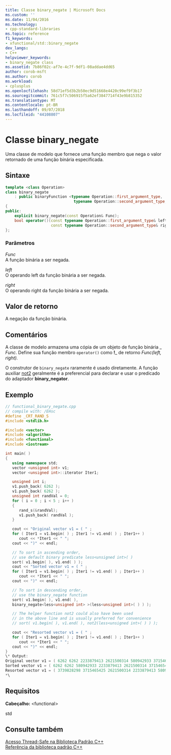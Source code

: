 ```yaml
---
title: Classe binary_negate | Microsoft Docs
ms.custom: ''
ms.date: 11/04/2016
ms.technology:
- cpp-standard-libraries
ms.topic: reference
f1_keywords:
- xfunctional/std::binary_negate
dev_langs:
- C++
helpviewer_keywords:
- binary_negate class
ms.assetid: 7b86f02c-af7e-4c7f-9df1-08addae4dd65
author: corob-msft
ms.author: corob
ms.workload:
- cplusplus
ms.openlocfilehash: 58d71ef5d3b2b50ec9d51668e4420c99ef9f3b17
ms.sourcegitcommit: 761c5f7c506915f5a62ef3847714f43e9b815352
ms.translationtype: MT
ms.contentlocale: pt-BR
ms.lasthandoff: 09/07/2018
ms.locfileid: "44108807"
---
```

# <a name="binarynegate-class"></a>Classe binary_negate

Uma classe de modelo que fornece uma função membro que nega o valor retornado de uma função binária especificada.

## <a name="syntax"></a>Sintaxe

```cpp
template <class Operation>
class binary_negate
    : public binaryFunction <typename Operation::first_argument_type,
                              typename Operation::second_argument_type, bool>
{
public:
    explicit binary_negate(const Operation& Func);
    bool operator()(const typename Operation::first_argument_type& left,
                    const typename Operation::second_argument_type& right) const;
};
```

### <a name="parameters"></a>Parâmetros

*Func*<br/>
A função binária a ser negada.

*left*<br/>
O operando left da função binária a ser negada.

*right*<br/>
O operando right da função binária a ser negada.

## <a name="return-value"></a>Valor de retorno

A negação da função binária.

## <a name="remarks"></a>Comentários

A classe de modelo armazena uma cópia de um objeto de função binária _ *Func*. Define sua função membro `operator()` como **!**\_ de retorno *Func(left, right).*

O construtor de `binary_negate` raramente é usado diretamente. A função auxiliar [not2](../standard-library/functional-functions.md#not2) geralmente é a preferencial para declarar e usar o predicado do adaptador **binary_negator**.

## <a name="example"></a>Exemplo

```cpp
// functional_binary_negate.cpp
// compile with: /EHsc
#define _CRT_RAND_S
#include <stdlib.h>

#include <vector>
#include <algorithm>
#include <functional>
#include <iostream>

int main( )
{
   using namespace std;
   vector <unsigned int> v1;
   vector <unsigned int>::iterator Iter1;

   unsigned int i;
   v1.push_back( 6262 );
   v1.push_back( 6262 );
   unsigned int randVal = 0;
   for ( i = 0 ; i < 5 ; i++ )
   {
      rand_s(&randVal);
      v1.push_back( randVal );
   }

   cout << "Original vector v1 = ( " ;
   for ( Iter1 = v1.begin( ) ; Iter1 != v1.end( ) ; Iter1++ )
      cout << *Iter1 << " ";
   cout << ")" << endl;

   // To sort in ascending order,
   // use default binary predicate less<unsigned int>( )
   sort( v1.begin( ), v1.end( ) );
   cout << "Sorted vector v1 = ( " ;
   for ( Iter1 = v1.begin( ) ; Iter1 != v1.end( ) ; Iter1++ )
      cout << *Iter1 << " ";
   cout << ")" << endl;

   // To sort in descending order,
   // use the binary_negate function
   sort( v1.begin( ), v1.end( ),
   binary_negate<less<unsigned int> >(less<unsigned int>( ) ) );

   // The helper function not2 could also have been used
   // in the above line and is usually preferred for convenience
   // sort( v1.begin( ), v1.end( ), not2(less<unsigned int>( ) ) );

   cout << "Resorted vector v1 = ( " ;
   for ( Iter1 = v1.begin( ) ; Iter1 != v1.end( ) ; Iter1++ )
      cout << *Iter1 << " ";
   cout << ")" << endl;
}
\* Output:
Original vector v1 = ( 6262 6262 2233879413 2621500314 580942933 3715465425 3739828298 )
Sorted vector v1 = ( 6262 6262 580942933 2233879413 2621500314 3715465425 3739828298 )
Resorted vector v1 = ( 3739828298 3715465425 2621500314 2233879413 580942933 6262 6262 )
*\
```

## <a name="requirements"></a>Requisitos

**Cabeçalho:** \<functional>

std

## <a name="see-also"></a>Consulte também

[Acesso Thread-Safe na Biblioteca Padrão C++](../standard-library/thread-safety-in-the-cpp-standard-library.md)<br/>
[Referência da biblioteca padrão C++](../standard-library/cpp-standard-library-reference.md)<br/>
